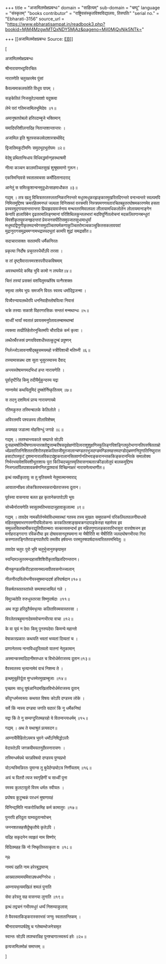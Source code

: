 +++
title = "अजामिलमोक्षप्रबन्धः"
domain = "साहित्यम्"
sub-domain = "चम्पू"
language = "संस्कृतम्"
"books contributor" = "राष्ट्रियसंस्कृतविश्वविद्यालयः, तिरुपतिः"
"serial no." = "Ebharati-3156"
source_url = "https://www.ebharatisampat.in/readbook3.php?bookid=MjM4MzgwMTQxNDY5MjAz&pageno=MjI0MjQyNjk5NTk="

+++
[[अजामिलमोक्षप्रबन्धः	Source: [EB](https://www.ebharatisampat.in/readbook3.php?bookid=MjM4MzgwMTQxNDY5MjAz&pageno=MjI0MjQyNjk5NTk=)]]

\[



अजामिलमोक्षप्रबन्धः





श्रीनारायणभट्टविरचितः





नाराय्णेति चतुरक्षरमेव पुंसां

कैवल्यमाकलयतेति विधूय पापम् ।

सङ्केतितं निजसुतेऽप्यवशो यदुक्त्वा

लेभे परां गतिमजामिलभूमिदेवः ॥१॥



अमानुषतपोबलो हरिपदाम्बुजे भक्तिमान्

यमादिपरिशीलनादिह नितान्तशान्तान्तरः ।

अजामिल इति श्रुतस्सकलवेदशास्त्रार्थविद्

द्विजातिमकुटीमणिः समुदभूदभूतोपमः ॥२॥



वेदेषु प्रथितान्विधाय विधिवद्धर्मान्गृहस्थाश्रमी

नीत्वा कञ्चन कालमञ्चितसुखं शुश्रूषामाणो गुरून।

एकस्मिन्दिवसे स्वतातवचसा कर्मोदितानादराद्

आनेतुं स समित्कुशान्वनमुदूधोत्साहमाधौकत ॥३॥



गद्यम् । तत्र खलु विचित्रतरतरुलतानिकरनिरन्तरे मधुरमधुकरझङ्कारमुखरितदिगन्तरे वनाभ्यन्तरे स्वल्पमपि निमित्तमुद्दिश्य क्रमरहितमनप्लं जल्पता विनिस्रस्तं वस्त्रमपि निस्त्रपमगणयतारचितबहुतरघोषमकारणमेव हसता प्रस्वरमुद्गायतान्तरान्तरा प्रियाहृदयावर्जनाय मन्थरतरमिवालपता लीलायामधिकलोलेन लोलायमानाङ्गेन केनापि हालापिबेन दृढतरमालिङ्गमानां परिशिथिलकुन्तलभारां मदविघूर्णितलोचनां मदकलितगानबन्धुरां विवशीकृतयुवजनहृदन्तरां प्रेयजनसपीतिसमुपजातसुधामाधुर्यां मधुमदद्विगुणीकृतमदनवेगसमुदञ्चितघर्मकणाकुञ्चितरोमञ्चकञ्चुकितसकलावयवां मुद्रानुरागसमुद्रममग्नामभद्रास्पदभूतां कामपि शूद्रां समद्राक्षीत॥



सदाचारासक्तः सततमपि धर्मैकनिरतः

प्रकृत्या निर्दोषः प्रचुरतरधैर्योऽपि तरसा ।

स तां दृष्ट्वैवारात्स्मरशरपरीपाकविषमाम्

अवस्थामपेदे कमिह भुवि कामो न लघयेत॥४॥



चित्तं तस्यां प्रसक्तं वशयितुमख्लैरेष यत्नैरशक्तः

स्मृत्वा तामेव भूयः समजनि विरतः स्वस्य धर्माद्द्विजन्मा ।

पित्र्यैरन्यायलब्धैरपि धननिवाहैस्तोषयित्वा निवासं

चक्रे तस्याः सकाशे विहरणरसिकः सन्ततं मन्मथान्धः ॥५॥



साध्वीं भार्यां स्वतातं प्रवयसमनुपेतावलम्बामथाम्बां

त्यक्त्वा तत्प्रीतिहेतोरनुचितमपि चौरादिकं कर्म कृत्वा ।

लब्धैरर्थैरजस्रं प्रणयविवशधीस्तत्कुटुम्बं प्रपुष्णन्

निर्लज्जोऽसावनाषीद्बहुसमयमहो स्त्रीपिशाची मतिघ्नी ॥६॥



तस्यामासन्नथ दश सुता भूसुरस्यास्य दैवाद्

अन्त्यस्तेषामगमदभिधां हन्त नारायणेति ।

पूर्वादृष्टैरिह किमु तदीयैर्मुकुन्दस्य यद्वा

नाम्नामेवं कथयितुमिदं दुष्क्तेर्निष्कृतित्वम् ॥७॥



स तदनु दशमित्वं प्राप्य नारायणाख्ये

रतिमकुरुत तस्मिन्बालके केलिलोले ।

अविरतमपि पश्यन्नस्य लीलाविशेषम्

अयमहह जडात्मा मोहसिन्धुं जगाहे ॥८॥



गद्यम् । ततश्चान्त्यकाले सम्प्राप्ते सोऽपि दुःसहामर्षातिभीषणात्यन्तरक्तोद्वृत्ताम्बरीषसदृक्षेक्षणोदित्वराशुशुक्षणिस्फुलिङ्गपिशङ्गितपुरोभागानतिपरुषितताम्रोर्ध्वप्रसारितनिशिततरशिरोरुहशकलितजीमूतजालान्चण्डतरभुजदण्डमण्डितमहत्तमदण्डोद्भ्रमणनिपुणातिनिष्ठुरात्तहसाटोपस्फुटं दृशमानारालविकटदंष्ट्राकरालानसितवर्णानतिभयङ्करानन्तककिङ्करानन्तिके समालोक्य निर्भरभयावेशविवशीभूताशायः पुरा किञ्चिदच्युतस्मृतिवासनाबलात्क्रीडालोलुपं बालकमुद्दिश्य निजगलार्पितपाशावकर्षणनिरुद्धाश्वासं विच्छिनाक्षरं नारायणेत्यभाणीत॥



इत्थं व्यर्थीकृतायुः स तु मृतिसमये नेतुमात्मानमाराद्

आयातान्वीक्ष्य लोकत्रितयभयकरान्प्रेतराजस्य दूतान।

पूर्वस्या वासनाया बलत इह कृतानेकपापोऽपि भूयः

सोच्चैर्नारायणेति स्वसुतमतिभयादाजुहावाकुलात्मा ॥९॥



गद्यम् । तावदेव नामकीर्तनमेवंविधामवस्थां गतस्य तस्य मुखतः समुपाकर्ण्य परिकल्पितपालनीयाधयो महितसुषमाभरणरमणीयविलोकनाः करकलितशङ्खचक्रगदापङ्केरुहा महामेरव इव समुल्लसितचामीकरद्युतिपीताम्बराः सत्काव्यसन्दर्भा इव महितगुणालङ्कारपरिभासुरा वारयोषजन इव मनोहराङ्गरागा रविकरौघा इव दोषावसानदृश्यमाना मा भैषीरिति मा भैषीरिति जलदघोषगभीरया गिरा करुणातरङ्गितैरपाङ्गपातैरपि तमतीव हर्षयन्तः परमपुरुषपार्षदास्त्वरिततरमभिपेतुः ॥



तावदेव चतुरः पुरो भुवि चतुर्भुजानुरुकृपामृत

स्यन्दिमञ्जुतरमन्दहासशिशिरीकृताखिलदिगन्तरान।

मीनकुण्डलकिरीटहारवनमाल्यपीतवसनोज्ज्वलान्

नीलनीरदविलोभनीयस्सुषमान्ददर्श हरिपार्षदान॥१०॥



विकर्षतस्ततस्तांस्ते सम्पश्याजामिलं गले ।

विमुञ्चतेति रुरुधुस्तरसा विष्णुपार्षदाः ॥११॥



अथ रुद्धा हरिदूतैर्यमभृत्याः कलितविस्मयास्तरसा ।

विरलेतरबहुमानादेवमवोचन्गभीरया वाचा ॥१२॥



के वा यूयं न देवाः किमु पुनरुपदेवाः किमन्ये महान्तो

वेषाकारप्रकारः कथयति भवतां भव्यतां दिव्यतां च ।

प्राणानेतस्य नानाविधदुरितवतो यातनां नेतुकामान्

अस्मान्कस्मादिदानीमरुधत च विभोर्धर्मराजस्य दूतान॥१३॥



वैवस्वतस्य भृत्यानामेवं वाचं निशम्य ते ।

इत्थमूचुर्हरेर्दूता मुग्धस्मेरमुखाम्बुजाः ॥१४॥



पृच्छामः साधु युषंआनिदमखिलविभोर्धर्मराजस्य दूतान्

कीदृग्धर्मस्वरूपः कथयत विषयः कोऽपि दण्डस्य लोके ।

सर्वे किं न्वस्य दण्ड्या जगति यदपरं किं नु धर्मैकनिष्ठं

यद्वा किं ते नु सम्यग्दुरितमहरहो ये वितन्वन्त्यधर्मम् ॥१५॥



गद्यम् । अथ ते यथाश्रुतं प्रत्यवदन॥



आम्नायैर्विहितोऽयमत्र भुवने धर्मोऽनिषिद्धोऽपरैः

वेदास्तेऽपि जगत्त्रयीमयतनुर्देवस्नारायणः ।

तस्मिन्धर्मपथे चरन्नविषयो दण्डस्य पुण्यप्रभो

योऽन्यस्मिन्निरतः पुमान्स तु बुधैर्दण्ड्योऽत्र निर्णीयताम् ॥१६॥



अयं च पितरौ त्यज स्वगृहिणीं च साध्वीं पुना

रमस्व कुलटायुतो विरम धर्मतः स्वीयतः ।

प्रपोषय कुटुम्बकं परधनं मुषाणावहं

विनिन्द्यमिति नाकरोत्किमिह कर्म कामातुरः ॥१७॥



पुनरपि हरिदूता याम्यदूतानवोचन्

जननशतसहस्रैर्दुष्कृतौघे कृतेऽपि ।

यदिह सकृदनेन व्याहृतं नाम विष्णोर्

विदितमहह किं नो निष्कृतिस्तत्कृता वः ॥१८॥



न्è

नामघं दहति नाम हरेरबुद्ध्याप्य्

आख्यातमामयमिवाउषधमग्निरेधः ।

आम्नायभृत्यमखिलं शमलं पुनाति

सेवा हरेस्तु सह वासनया लुनाति ॥१९॥



इत्थं तद्वचनं गभीरमधुरं धर्म्यं निशम्याकुलास्

ते वैवस्वतकिङ्करास्सरभसं जग्मुः स्वतातान्तिकम् ।

श्रीनारायणपार्षदेषु च गतेष्वम्भोजनेत्रामृत

स्वान्तः सोऽपि तपश्चरन्निह पुनश्चागात्स्वरूपं हरेः ॥२०॥



इत्यजामिलमोक्षं समाप्तम् ॥










\]
